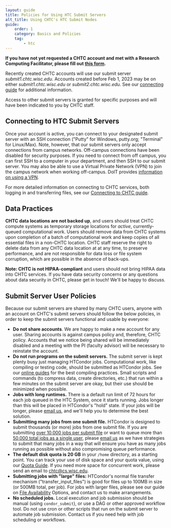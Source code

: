 ```yaml
---
layout: guide
title: Policies for Using HTC Submit Servers
alt_title: Using CHTC's HTC Submit Nodes
guide:
    order: 1
    category: Basics and Policies
    tag:
        - htc
---
```


**If you have not yet requested a CHTC account and met with a Research
Computing Facilitator, please fill out [this form](form.html).**

Recently created CHTC accounts will use our submit server 
*submit1.chtc.wisc.edu*. Accounts created before Feb 1, 2023 may be on 
either *submit1.chtc.wisc.edu* or *submit2.chtc.wisc.edu*. See our 
[connecting guide](connecting.html) for additional information. 

Access to other submit servers is granted for
specific purposes and will have been indicated to you by CHTC staff.

Connecting to HTC Submit Servers
---------------------------------

Once your account is active, you can connect to your designated submit
server with an SSH connection (\"Putty\" for Windows, putty.org;
\"Terminal\" for Linux/Max). Note, however, that our submit servers only
accept connections from campus networks. Off-campus connections have
been disabled for security purposes. If you need to connect from off
campus, you can first SSH to a computer in your department, and then SSH
to our submit server. You may also be able to use a Virtual Private
Network (VPN) to join the campus network when working off-campus. DoIT
provides [information on using a
VPN](https://it.wisc.edu/services/wiscvpn/).

For more detailed information on connecting to CHTC services, both
logging in and transferring files, see our [Connecting to CHTC
guide](connecting.html).

Data Practices
--------------

**CHTC data locations are not backed up**, and users should
treat CHTC compute systems as temporary storage locations for *active*,
currently-queued computational work. Users should remove data from CHTC
systems upon completion of a batch of computational work and keep copies of
all essential files in a non-CHTC location. CHTC staff reserve the right
to delete data from any CHTC data location at at any time, to preserve
performance, and are not responsible for data loss or file system
corruption, which are possible in the absence of back-ups.

**Note: CHTC is not HIPAA-compliant** and users should not bring HIPAA data into 
CHTC services. If you have data security concerns or any questions about 
data security in CHTC, please get in touch! We'll be happy to discuss.

Submit Server User Policies
---------------------------

Because our submit servers are shared by many CHTC users, anyone with an
account on CHTC\'s submit servers should follow the below policies, in
order to keep the submit servers functional and usable by everyone:

-   **Do not share accounts**. We are happy to make a new account
    for any user. Sharing accounts is against campus policy and,
    therefore, CHTC policy. Accounts that we notice being shared will be
    immediately disabled and a meeting with the PI (faculty advisor)
    will be necessary to reinstate the account.
-   **Do not run programs on the submit servers.** The submit server is
    kept plenty busy just managing HTCondor jobs. Computational work,
    like compiling or testing code, should be submitted as HTCondor jobs. See our
    [online guides](guides.html) for the best compiling practices.
    Small scripts and commands (to compress data, create directories,
    etc.) that run within a few minutes on the submit server are okay,
    but their use should be minimized when possible.
-   **Jobs with long runtimes.** There is a default run limit of 72
    hours for each job queued in the HTC System, once it starts running.
    Jobs longer than this will be placed in HTCondor\'s \"hold\" state.
    If your jobs will be longer, please [email
    us](mailto:chtc@cs.wisc.edu), and we\'ll help you to determine the
    best solution.
-   **Submitting many jobs from one submit file.** HTCondor is designed
    to submit thousands (or more) jobs from one submit file. If you are
    submitting <u>over 10,000 jobs per submit file</u> or want to queue 
    more than <u>50,000 total jobs as a single user</u>,
    please [email us](mailto:chtc@cs.wisc.edu) as we have strategies to
    submit that many jobs in a way that will ensure you have as many
    jobs running as possible without also compromising queue performance.
-   **The default disk quota is 20 GB** in your `/home` directory, as a 
    starting point. You can track your use of disk space and your quota value,
    using our [Quota Guide](check-quota.html). If you need more space
    for concurrent work, please send an email to chtc@cs.wisc.edu.
-   **Submitting jobs with \"large\" files:** HTCondor\'s
    normal file transfer mechanism (\"transfer\_input\_files\") is good for 
    files up to 100MB in size (or 500MB total, per job). For jobs with larger
    files, please see our guide on [File Availability](file-availability.html) 
    Options, and contact us to make arrangements.
-   **No scheduled jobs.** Local execution and job submission should be
    manual (using `condor_submit`), or use a DAG or other approved workflow tool. Do not use cron 
    or other scripts that run on the submit server to automate job submission. 
    Contact us if you need help with job scheduling or workflows.
